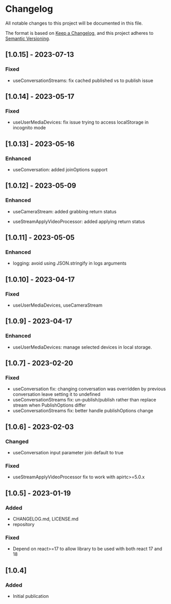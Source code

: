 # Changelog

All notable changes to this project will be documented in this file.

The format is based on [Keep a Changelog](https://keepachangelog.com/en/1.0.0/),
and this project adheres to [Semantic Versioning](https://semver.org/spec/v2.0.0.html).

## [1.0.15] - 2023-07-13

### Fixed

* useConversationStreams: fix cached published vs to publish issue

## [1.0.14] - 2023-05-17

### Fixed

* useUserMediaDevices: fix issue trying to access localStorage in incognito mode

## [1.0.13] - 2023-05-16

### Enhanced

* useConversation: added joinOptions support

## [1.0.12] - 2023-05-09

### Enhanced

* useCameraStream: added grabbing return status

* useStreamApplyVideoProcessor: added applying return status

## [1.0.11] - 2023-05-05

### Enhanced

* logging: avoid using JSON.stringify in logs arguments

## [1.0.10] - 2023-04-17

### Fixed

* useUserMediaDevices, useCameraStream

## [1.0.9] - 2023-04-17

### Enhanced

* useUserMediaDevices: manage selected devices in local storage.

## [1.0.7] - 2023-02-20

### Fixed

* useConversation fix: changing conversation was overridden by previous conversation leave setting it to undefined
* useConversationStreams fix: un-publish/publish rather than replace stream when PublishOptions differ
* useConversationStreams fix: better handle publishOptions change

## [1.0.6] - 2023-02-03

### Changed

* useConversation input parameter join default to true

### Fixed

* useStreamApplyVideoProcessor fix to work with apirtc>=5.0.x

## [1.0.5] - 2023-01-19

### Added

* CHANGELOG.md, LICENSE.md
* repository

### Fixed

* Depend on react>=17 to allow library to be used with both react 17 and 18

## [1.0.4]

### Added

* Initial publication